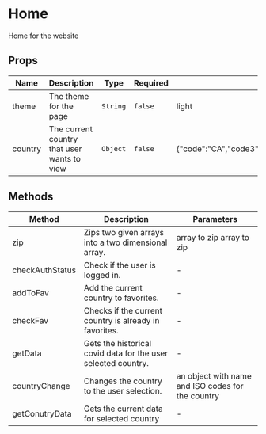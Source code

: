 # Home

Home for the website

## Props

<!-- @vuese:Home:props:start -->
|Name|Description|Type|Required|Default|
|---|---|---|---|---|
|theme|The theme for the page|`String`|`false`|light|
|country|The current country that user wants to view|`Object`|`false`|{"code":"CA","code3":"CAN","name":"Canada","number":"124"}|

<!-- @vuese:Home:props:end -->


## Methods

<!-- @vuese:Home:methods:start -->
|Method|Description|Parameters|
|---|---|---|
|zip|Zips two given arrays into a two dimensional array.|array to zip array to zip|
|checkAuthStatus|Check if the user is logged in.|-|
|addToFav|Add the current country to favorites.|-|
|checkFav|Checks if the current country is already in favorites.|-|
|getData|Gets the historical covid data for the user selected country.|-|
|countryChange|Changes the country to the user selection.|an object with name and ISO codes for the country|
|getConutryData|Gets the current data for selected country|-|

<!-- @vuese:Home:methods:end -->


